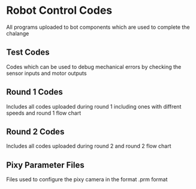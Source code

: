 Robot Control Codes
===
All programs uploaded to bot components which are used to complete the chalange
## Test Codes
Codes which can be used to debug mechanical errors by checking the sensor inputs and motor outputs

## Round 1 Codes
Includes all codes uploaded during round 1 including ones with diffrent speeds and round 1 flow chart

## Round 2 Codes
Includes all codes uploaded during round 2 and round 2 flow chart

## Pixy Parameter Files
Files used to configure the pixy camera in the format .prm format
